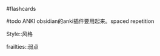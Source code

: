 #flashcards

#todo ANKI obsidian的anki插件要用起来。spaced repetition

Style::风格
<!--SR:!2022-12-29,4,270-->

frailties::弱点
<!--SR:!2022-12-26,1,230-->